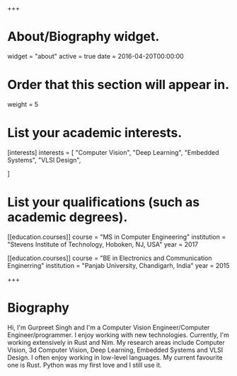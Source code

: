 +++
# About/Biography widget.
widget = "about"
active = true
date = 2016-04-20T00:00:00

# Order that this section will appear in.
weight = 5

# List your academic interests.
[interests]
  interests = [
    "Computer Vision",
    "Deep Learning",
    "Embedded Systems",
    "VLSI Design",

  ]

# List your qualifications (such as academic degrees).
[[education.courses]]
  course = "MS in Computer Engineering"
  institution = "Stevens Institute of Technology, Hoboken, NJ, USA"
  year = 2017

[[education.courses]]
  course = "BE in Electronics and Communication Enginerring"
  institution = "Panjab University, Chandigarh, India"
  year = 2015


 
+++

# Biography

Hi, I'm Gurpreet Singh and I'm a Computer Vision Engineer/Computer Engineer/programmer. I enjoy working with new technologies. Currently, I'm working extensively in Rust and Nim. My research areas include Computer Vision, 3d Computer Vision, Deep Learning, Embedded Systems and VLSI Design. I often enjoy working in low-level languages. My current favourite one is Rust. Python was my first love and I still use it. 
